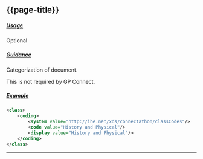 ## {{page-title}}

<h5><ins>Usage</ins></h5>

<span class="mro-circle optional" title="Optional"></span> Optional

<h5><ins>Guidance</ins></h5>

Categorization of document.

This is not required by GP Connect.

<h5><ins>Example</ins></h5>

```xml
<class>
    <coding>
        <system value="http://ihe.net/xds/connectathon/classCodes"/>
        <code value="History and Physical"/>
        <display value="History and Physical"/>
    </coding>
</class>
```

---